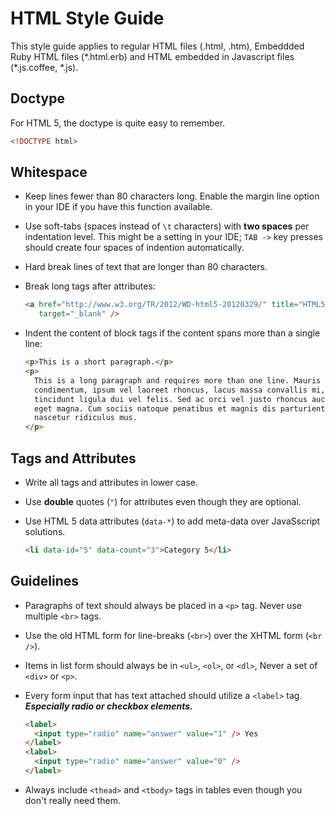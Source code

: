 HTML Style Guide
================

This style guide applies to regular HTML files (.html, .htm), Embeddded Ruby HTML files (\*.html.erb) and HTML embedded in Javascript files (\*.js.coffee, \*.js).

Doctype
-------
For HTML 5, the doctype is quite easy to remember.

```html
<!DOCTYPE html>
```

Whitespace
----------

* Keep lines fewer than 80 characters long. Enable the margin line option in your IDE if you have this function available.
* Use soft-tabs (spaces instead of `\t` characters) with **two spaces** per indentation level. This might be a setting in your IDE; `TAB ->` key presses should create four spaces  of indention automatically.
* Hard break lines of text that are longer than 80 characters.
* Break long tags after attributes:

    ```html
    <a href="http://www.w3.org/TR/2012/WD-html5-20120329/" title="HTML5 W3C Draft Document"
       target="_blank" />
    ```
* Indent the content of block tags if the content spans more than a single line:

    ```html
    <p>This is a short paragraph.</p>
    <p>
      This is a long paragraph and requires more than one line. Mauris
	  condimentum, ipsum vel laoreet rhoncus, lacus massa convallis mi, et
	  tincidunt ligula dui vel felis. Sed ac orci vel justo rhoncus auctor ut
	  eget magna. Cum sociis natoque penatibus et magnis dis parturient montes,
	  nascetur ridiculus mus.
    </p>
    ```

Tags and Attributes
-------------------
* Write all tags and attributes in lower case.
* Use **double** quotes (`"`) for attributes even though they are optional.
* Use HTML 5 data attributes (`data-*`) to add meta-data over JavaSscript solutions.

    ```html
    <li data-id="5" data-count="3">Category 5</li>
    ```

Guidelines
----------
* Paragraphs of text should always be placed in a `<p>` tag. Never use multiple `<br>` tags.
* Use the old HTML form for line-breaks (`<br>`) over the XHTML form (`<br />`).
* Items in list form should always be in `<ul>`, `<ol>`, or `<dl>`, Never a set of `<div>` or `<p>`.
* Every form input that has text attached should utilize a `<label>` tag. ***Especially radio or checkbox elements.***

    ```html
    <label>
      <input type="radio" name="answer" value="1" /> Yes
    </label>
    <label>
      <input type="radio" name="answer" value="0" /> 
    </label>
    ```   

* Always include `<thead>` and `<tbody>` tags in tables even though you don't really need them.